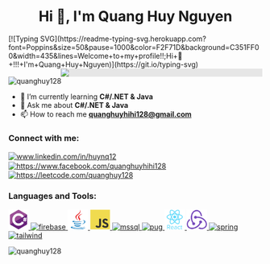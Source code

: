 <h1 align="center">Hi 👋, I'm Quang Huy Nguyen</h1>
[![Typing SVG](https://readme-typing-svg.herokuapp.com?font=Poppins&size=50&pause=1000&color=F2F71D&background=C351FF00&width=435&lines=Welcome+to+my+profile!!;Hi+👋+!!!+I'm+Quang+Huy+Nguyen)](https://git.io/typing-svg)


<img align="right" style="display: block;-webkit-user-select: none;margin: auto;cursor: zoom-in;background-color: hsl(0, 0%, 90%);" src="https://camo.githubusercontent.com/5ddf73ad3a205111cf8c686f687fc216c2946a75005718c8da5b837ad9de78c9/68747470733a2f2f7468756d62732e6766796361742e636f6d2f4576696c4e657874446576696c666973682d736d616c6c2e676966" width="400">

<p align="left"> <img src="https://komarev.com/ghpvc/?username=quanghuy128&label=Profile%20views&color=0e75b6&style=flat" alt="quanghuy128" /> </p>

- 🌱 I’m currently learning **C#/.NET & Java**
- 💬 Ask me about **C#/.NET & Java**
- 📫 How to reach me **quanghuyhihi128@gmail.com**



<h3 align="left">Connect with me:</h3>
<p align="left">
<a href="www.linkedin.com/in/huynq12" target="blank"><img align="center" src="https://raw.githubusercontent.com/rahuldkjain/github-profile-readme-generator/master/src/images/icons/Social/linked-in-alt.svg" alt="www.linkedin.com/in/huynq12" height="30" width="40" /></a>
<a href="https://www.facebook.com/quanghuyhihi128" target="blank"><img align="center" src="https://raw.githubusercontent.com/rahuldkjain/github-profile-readme-generator/master/src/images/icons/Social/facebook.svg" alt="https://www.facebook.com/quanghuyhihi128" height="30" width="40" /></a>
<a href="https://leetcode.com/quanghuy128" target="blank"><img align="center" src="https://raw.githubusercontent.com/rahuldkjain/github-profile-readme-generator/master/src/images/icons/Social/leet-code.svg" alt="https://leetcode.com/quanghuy128" height="30" width="40" /></a>
</p>

<h3 align="left">Languages and Tools:</h3>
<p align="left"> <a href="https://www.w3schools.com/cs/" target="_blank" rel="noreferrer"> <img src="https://raw.githubusercontent.com/devicons/devicon/master/icons/csharp/csharp-original.svg" alt="csharp" width="40" height="40"/> </a> <a href="https://firebase.google.com/" target="_blank" rel="noreferrer"> <img src="https://www.vectorlogo.zone/logos/firebase/firebase-icon.svg" alt="firebase" width="40" height="40"/> </a> <a href="https://www.java.com" target="_blank" rel="noreferrer"> <img src="https://raw.githubusercontent.com/devicons/devicon/master/icons/java/java-original.svg" alt="java" width="40" height="40"/> </a> <a href="https://developer.mozilla.org/en-US/docs/Web/JavaScript" target="_blank" rel="noreferrer"> <img src="https://raw.githubusercontent.com/devicons/devicon/master/icons/javascript/javascript-original.svg" alt="javascript" width="40" height="40"/> </a> <a href="https://www.microsoft.com/en-us/sql-server" target="_blank" rel="noreferrer"> <img src="https://www.svgrepo.com/show/303229/microsoft-sql-server-logo.svg" alt="mssql" width="40" height="40"/> </a> <a href="https://pugjs.org" target="_blank" rel="noreferrer"> <img src="https://cdn.worldvectorlogo.com/logos/pug.svg" alt="pug" width="40" height="40"/> </a> <a href="https://reactjs.org/" target="_blank" rel="noreferrer"> <img src="https://raw.githubusercontent.com/devicons/devicon/master/icons/react/react-original-wordmark.svg" alt="react" width="40" height="40"/> </a> <a href="https://redux.js.org" target="_blank" rel="noreferrer"> <img src="https://raw.githubusercontent.com/devicons/devicon/master/icons/redux/redux-original.svg" alt="redux" width="40" height="40"/> </a> <a href="https://spring.io/" target="_blank" rel="noreferrer"> <img src="https://www.vectorlogo.zone/logos/springio/springio-icon.svg" alt="spring" width="40" height="40"/> </a> <a href="https://tailwindcss.com/" target="_blank" rel="noreferrer"> <img src="https://www.vectorlogo.zone/logos/tailwindcss/tailwindcss-icon.svg" alt="tailwind" width="40" height="40"/> </a> </p>
  <p><img align="left" src="https://github-readme-stats.vercel.app/api?username=quanghuy128&show_icons=true&locale=en" alt="quanghuy128" /></p>

  <!--<p><img align="right" src="https://github-readme-streak-stats.herokuapp.com/?user=quanghuy128&" alt="quanghuy128" /></p>-->

